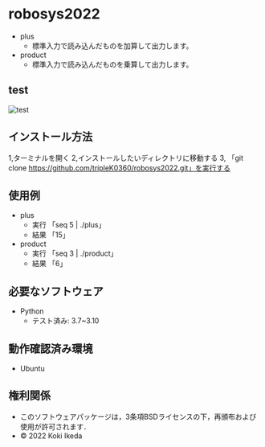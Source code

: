 # robosys2022
* plus
  * 標準入力で読み込んだものを加算して出力します。
* product
  * 標準入力で読み込んだものを乗算して出力します。 

## test
![test](https://github.com/tripleK0360/robosys2022/actions/workflows/test.yml/badge.svg)

## インストール方法
1,ターミナルを開く
2,インストールしたいディレクトリに移動する
3, 「git clone https://github.com/tripleK0360/robosys2022.git」を実行する

## 使用例
* plus
  * 実行 「seq 5 | ./plus」
  * 結果 「15」
* product
  * 実行 「seq 3 | ./product」
  * 結果 「6」

## 必要なソフトウェア
* Python
  * テスト済み: 3.7~3.10

## 動作確認済み環境
* Ubuntu

## 権利関係
* このソフトウェアパッケージは，3条項BSDライセンスの下，再頒布および使用が許可されます．
* © 2022 Koki Ikeda

